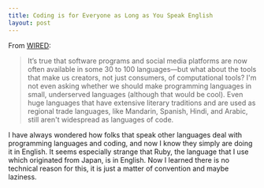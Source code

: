 ```yaml
---
title: Coding is for Everyone as Long as You Speak English
layout: post
---
```

From [WIRED](https://www.wired.com/story/coding-is-for-everyoneas-long-as-you-speak-english/):
> It’s true that software programs and social media platforms are now often available in some 30 to 100 languages—but what about the tools that make us creators, not just consumers, of computational tools? I'm not even asking whether we should make programming languages in small, underserved languages (although that would be cool). Even huge languages that have extensive literary traditions and are used as regional trade languages, like Mandarin, Spanish, Hindi, and Arabic, still aren't widespread as languages of code.

I have always wondered how folks that speak other languages deal with programming languages and coding, and now I know they simply are doing it in English. It seems especially strange that Ruby, the language that I use which originated from Japan, is in English. Now I learned there is no technical reason for this, it is just a matter of convention and maybe laziness. 